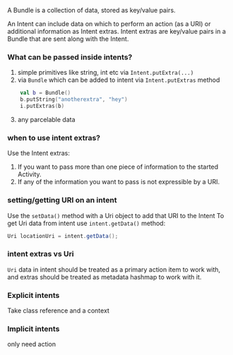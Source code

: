 

A Bundle is a collection of data, stored as key/value pairs.

An Intent can include data on which to perform an action (as a URI) or additional information as Intent extras.
Intent extras are key/value pairs in a Bundle that are sent along with the Intent.


### What can be passed inside intents?

1. simple primitives like string, int etc via `Intent.putExtra(...)`
2. via `Bundle` which can be added to intent via `Intent.putExtras` method
```kt
    val b = Bundle()
    b.putString("anotherextra", "hey")
    i.putExtras(b)
```
3. any parcelable data

### when to use intent extras?

Use the Intent extras:

1. If you want to pass more than one piece of information to the started Activity.
2. If any of the information you want to pass is not expressible by a URI.

### setting/getting URI on an intent

Use the `setData()` method with a Uri object to add that URI to the Intent
To get Uri data from intent use `intent.getData()` method:
```java
Uri locationUri = intent.getData();
```

### intent extras vs Uri

`Uri` data in intent should be treated as a primary action item to work with, and extras should be treated
as metadata hashmap to work with it.

### Explicit intents
Take class reference and a context


### Implicit intents 
only need action